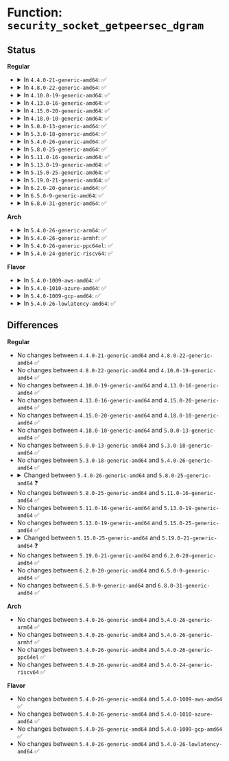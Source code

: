 # Function: <code>security_socket_getpeersec_dgram</code>

## Status
<b>Regular</b>
<ul>
<li>
<details>
<summary>In <code>4.4.0-21-generic-amd64</code>: ✅</summary>

```c
int security_socket_getpeersec_dgram(struct socket * sock, struct sk_buff * skb, u32 * secid)
```

```json
{
  "name": "security_socket_getpeersec_dgram",
  "collision_type": "Unique Global",
  "inline_type": "No",
  "funcs": [
    {
      "addr": 18446744071582234944,
      "name": "security_socket_getpeersec_dgram",
      "external": true,
      "loc": "security/security.c:1287",
      "file": "security/security.c",
      "inline": "seen, unknown",
      "caller_inline": [],
      "caller_func": [
        "net/netlink/af_netlink.c:netlink_sendmsg",
        "net/ipv4/ip_sockglue.c:ip_cmsg_recv_offset",
        "net/unix/af_unix.c:maybe_init_creds",
        "net/unix/af_unix.c:unix_stream_sendmsg",
        "net/unix/af_unix.c:unix_dgram_sendmsg"
      ]
    }
  ],
  "symbols": [
    {
      "addr": 18446744071582234944,
      "name": "security_socket_getpeersec_dgram",
      "section": ".text",
      "bind": "STB_GLOBAL",
      "size": 85
    }
  ]
}
```
</details>
</li>
<li>
<details>
<summary>In <code>4.8.0-22-generic-amd64</code>: ✅</summary>

```c
int security_socket_getpeersec_dgram(struct socket * sock, struct sk_buff * skb, u32 * secid)
```

```json
{
  "name": "security_socket_getpeersec_dgram",
  "collision_type": "Unique Global",
  "inline_type": "No",
  "funcs": [
    {
      "addr": 18446744071582453504,
      "name": "security_socket_getpeersec_dgram",
      "external": true,
      "loc": "security/security.c:1317",
      "file": "security/security.c",
      "inline": "seen, unknown",
      "caller_inline": [],
      "caller_func": [
        "net/netlink/af_netlink.c:netlink_sendmsg",
        "net/ipv4/ip_sockglue.c:ip_cmsg_recv_offset",
        "net/unix/af_unix.c:unix_stream_sendmsg",
        "net/unix/af_unix.c:unix_dgram_sendmsg",
        "net/unix/af_unix.c:maybe_init_creds"
      ]
    }
  ],
  "symbols": [
    {
      "addr": 18446744071582453504,
      "name": "security_socket_getpeersec_dgram",
      "section": ".text",
      "bind": "STB_GLOBAL",
      "size": 85
    }
  ]
}
```
</details>
</li>
<li>
<details>
<summary>In <code>4.10.0-19-generic-amd64</code>: ✅</summary>

```c
int security_socket_getpeersec_dgram(struct socket * sock, struct sk_buff * skb, u32 * secid)
```

```json
{
  "name": "security_socket_getpeersec_dgram",
  "collision_type": "Unique Global",
  "inline_type": "No",
  "funcs": [
    {
      "addr": 18446744071582545968,
      "name": "security_socket_getpeersec_dgram",
      "external": true,
      "loc": "security/security.c:1338",
      "file": "security/security.c",
      "inline": "seen, unknown",
      "caller_inline": [],
      "caller_func": [
        "net/netlink/af_netlink.c:netlink_sendmsg",
        "net/ipv4/ip_sockglue.c:ip_cmsg_recv_offset",
        "net/unix/af_unix.c:unix_stream_sendmsg",
        "net/unix/af_unix.c:unix_dgram_sendmsg",
        "net/unix/af_unix.c:maybe_init_creds"
      ]
    }
  ],
  "symbols": [
    {
      "addr": 18446744071582545968,
      "name": "security_socket_getpeersec_dgram",
      "section": ".text",
      "bind": "STB_GLOBAL",
      "size": 85
    }
  ]
}
```
</details>
</li>
<li>
<details>
<summary>In <code>4.13.0-16-generic-amd64</code>: ✅</summary>

```c
int security_socket_getpeersec_dgram(struct socket * sock, struct sk_buff * skb, u32 * secid)
```

```json
{
  "name": "security_socket_getpeersec_dgram",
  "collision_type": "Unique Global",
  "inline_type": "No",
  "funcs": [
    {
      "addr": 18446744071582631120,
      "name": "security_socket_getpeersec_dgram",
      "external": true,
      "loc": "security/security.c:2281",
      "file": "security/security.c",
      "inline": "seen, unknown",
      "caller_inline": [],
      "caller_func": [
        "net/netlink/af_netlink.c:netlink_sendmsg",
        "net/ipv4/ip_sockglue.c:ip_cmsg_recv_offset",
        "net/unix/af_unix.c:unix_stream_sendmsg",
        "net/unix/af_unix.c:unix_dgram_sendmsg",
        "net/unix/af_unix.c:maybe_init_creds"
      ]
    }
  ],
  "symbols": [
    {
      "addr": 18446744071582631120,
      "name": "security_socket_getpeersec_dgram",
      "section": ".text",
      "bind": "STB_GLOBAL",
      "size": 85
    }
  ]
}
```
</details>
</li>
<li>
<details>
<summary>In <code>4.15.0-20-generic-amd64</code>: ✅</summary>

```c
int security_socket_getpeersec_dgram(struct socket * sock, struct sk_buff * skb, u32 * secid)
```

```json
{
  "name": "security_socket_getpeersec_dgram",
  "collision_type": "Unique Global",
  "inline_type": "No",
  "funcs": [
    {
      "addr": 18446744071582784592,
      "name": "security_socket_getpeersec_dgram",
      "external": true,
      "loc": "security/security.c:2139",
      "file": "security/security.c",
      "inline": "seen, unknown",
      "caller_inline": [],
      "caller_func": [
        "net/netlink/af_netlink.c:netlink_sendmsg",
        "net/ipv4/ip_sockglue.c:ip_cmsg_recv_offset",
        "net/unix/af_unix.c:unix_stream_sendmsg",
        "net/unix/af_unix.c:unix_dgram_sendmsg",
        "net/unix/af_unix.c:maybe_init_creds"
      ]
    }
  ],
  "symbols": [
    {
      "addr": 18446744071582784592,
      "name": "security_socket_getpeersec_dgram",
      "section": ".text",
      "bind": "STB_GLOBAL",
      "size": 91
    }
  ]
}
```
</details>
</li>
<li>
<details>
<summary>In <code>4.18.0-10-generic-amd64</code>: ✅</summary>

```c
int security_socket_getpeersec_dgram(struct socket * sock, struct sk_buff * skb, u32 * secid)
```

```json
{
  "name": "security_socket_getpeersec_dgram",
  "collision_type": "Unique Global",
  "inline_type": "No",
  "funcs": [
    {
      "addr": 18446744071582986784,
      "name": "security_socket_getpeersec_dgram",
      "external": true,
      "loc": "security/security.c:1448",
      "file": "security/security.c",
      "inline": "seen, unknown",
      "caller_inline": [],
      "caller_func": [
        "net/netlink/af_netlink.c:netlink_sendmsg",
        "net/ipv4/ip_sockglue.c:ip_cmsg_recv_offset",
        "net/unix/af_unix.c:unix_stream_sendmsg",
        "net/unix/af_unix.c:unix_dgram_sendmsg",
        "net/unix/af_unix.c:maybe_init_creds"
      ]
    }
  ],
  "symbols": [
    {
      "addr": 18446744071582986784,
      "name": "security_socket_getpeersec_dgram",
      "section": ".text",
      "bind": "STB_GLOBAL",
      "size": 81
    }
  ]
}
```
</details>
</li>
<li>
<details>
<summary>In <code>5.0.0-13-generic-amd64</code>: ✅</summary>

```c
int security_socket_getpeersec_dgram(struct socket * sock, struct sk_buff * skb, u32 * secid)
```

```json
{
  "name": "security_socket_getpeersec_dgram",
  "collision_type": "Unique Global",
  "inline_type": "No",
  "funcs": [
    {
      "addr": 18446744071583098352,
      "name": "security_socket_getpeersec_dgram",
      "external": true,
      "loc": "security/security.c:2199",
      "file": "security/security.c",
      "inline": "seen, unknown",
      "caller_inline": [],
      "caller_func": [
        "net/netlink/af_netlink.c:netlink_sendmsg",
        "net/ipv4/ip_sockglue.c:ip_cmsg_recv_offset",
        "net/unix/af_unix.c:unix_stream_sendmsg",
        "net/unix/af_unix.c:unix_dgram_sendmsg",
        "net/unix/af_unix.c:maybe_init_creds"
      ]
    }
  ],
  "symbols": [
    {
      "addr": 18446744071583098352,
      "name": "security_socket_getpeersec_dgram",
      "section": ".text",
      "bind": "STB_GLOBAL",
      "size": 81
    }
  ]
}
```
</details>
</li>
<li>
<details>
<summary>In <code>5.3.0-18-generic-amd64</code>: ✅</summary>

```c
int security_socket_getpeersec_dgram(struct socket * sock, struct sk_buff * skb, u32 * secid)
```

```json
{
  "name": "security_socket_getpeersec_dgram",
  "collision_type": "Unique Global",
  "inline_type": "No",
  "funcs": [
    {
      "addr": 18446744071583281552,
      "name": "security_socket_getpeersec_dgram",
      "external": true,
      "loc": "security/security.c:2218",
      "file": "security/security.c",
      "inline": "seen, unknown",
      "caller_inline": [],
      "caller_func": [
        "net/netlink/af_netlink.c:netlink_sendmsg",
        "net/ipv4/ip_sockglue.c:ip_cmsg_recv_offset",
        "net/unix/af_unix.c:unix_stream_sendmsg",
        "net/unix/af_unix.c:unix_dgram_sendmsg",
        "net/unix/af_unix.c:maybe_init_creds"
      ]
    }
  ],
  "symbols": [
    {
      "addr": 18446744071583281552,
      "name": "security_socket_getpeersec_dgram",
      "section": ".text",
      "bind": "STB_GLOBAL",
      "size": 85
    }
  ]
}
```
</details>
</li>
<li>
<details>
<summary>In <code>5.4.0-26-generic-amd64</code>: ✅</summary>

```c
int security_socket_getpeersec_dgram(struct socket * sock, struct sk_buff * skb, u32 * secid)
```

```json
{
  "name": "security_socket_getpeersec_dgram",
  "collision_type": "Unique Global",
  "inline_type": "No",
  "funcs": [
    {
      "addr": 18446744071583387456,
      "name": "security_socket_getpeersec_dgram",
      "external": true,
      "loc": "security/security.c:2257",
      "file": "security/security.c",
      "inline": "seen, unknown",
      "caller_inline": [],
      "caller_func": [
        "net/netlink/af_netlink.c:netlink_sendmsg",
        "net/ipv4/ip_sockglue.c:ip_cmsg_recv_offset",
        "net/unix/af_unix.c:unix_stream_sendmsg",
        "net/unix/af_unix.c:unix_dgram_sendmsg",
        "net/unix/af_unix.c:maybe_init_creds"
      ]
    }
  ],
  "symbols": [
    {
      "addr": 18446744071583387456,
      "name": "security_socket_getpeersec_dgram",
      "section": ".text",
      "bind": "STB_GLOBAL",
      "size": 81
    }
  ]
}
```
</details>
</li>
<li>
<details>
<summary>In <code>5.8.0-25-generic-amd64</code>: ✅</summary>

```c
int security_socket_getpeersec_dgram(struct socket * sock, struct sk_buff * skb, struct lsmblob * blob)
```

```json
{
  "name": "security_socket_getpeersec_dgram",
  "collision_type": "Unique Global",
  "inline_type": "No",
  "funcs": [
    {
      "addr": 18446744071583729440,
      "name": "security_socket_getpeersec_dgram",
      "external": true,
      "loc": "security/security.c:2568",
      "file": "security/security.c",
      "inline": "seen, unknown",
      "caller_inline": [],
      "caller_func": [
        "net/netlink/af_netlink.c:netlink_sendmsg",
        "net/ipv4/ip_sockglue.c:ip_cmsg_recv_offset",
        "net/unix/af_unix.c:unix_stream_sendmsg",
        "net/unix/af_unix.c:unix_dgram_sendmsg",
        "net/unix/af_unix.c:maybe_init_creds"
      ]
    }
  ],
  "symbols": [
    {
      "addr": 18446744071583729440,
      "name": "security_socket_getpeersec_dgram",
      "section": ".text",
      "bind": "STB_GLOBAL",
      "size": 123
    }
  ]
}
```
</details>
</li>
<li>
<details>
<summary>In <code>5.11.0-16-generic-amd64</code>: ✅</summary>

```c
int security_socket_getpeersec_dgram(struct socket * sock, struct sk_buff * skb, struct lsmblob * blob)
```

```json
{
  "name": "security_socket_getpeersec_dgram",
  "collision_type": "Unique Global",
  "inline_type": "No",
  "funcs": [
    {
      "addr": 18446744071583849648,
      "name": "security_socket_getpeersec_dgram",
      "external": true,
      "loc": "security/security.c:2585",
      "file": "security/security.c",
      "inline": "seen, unknown",
      "caller_inline": [],
      "caller_func": [
        "net/netlink/af_netlink.c:netlink_sendmsg",
        "net/ipv4/ip_sockglue.c:ip_cmsg_recv_offset",
        "net/unix/af_unix.c:unix_stream_sendmsg",
        "net/unix/af_unix.c:unix_dgram_sendmsg",
        "net/unix/af_unix.c:maybe_init_creds"
      ]
    }
  ],
  "symbols": [
    {
      "addr": 18446744071583849648,
      "name": "security_socket_getpeersec_dgram",
      "section": ".text",
      "bind": "STB_GLOBAL",
      "size": 123
    }
  ]
}
```
</details>
</li>
<li>
<details>
<summary>In <code>5.13.0-19-generic-amd64</code>: ✅</summary>

```c
int security_socket_getpeersec_dgram(struct socket * sock, struct sk_buff * skb, struct lsmblob * blob)
```

```json
{
  "name": "security_socket_getpeersec_dgram",
  "collision_type": "Unique Global",
  "inline_type": "No",
  "funcs": [
    {
      "addr": 18446744071583874960,
      "name": "security_socket_getpeersec_dgram",
      "external": true,
      "loc": "security/security.c:2648",
      "file": "security/security.c",
      "inline": "seen, unknown",
      "caller_inline": [],
      "caller_func": [
        "net/netlink/af_netlink.c:netlink_sendmsg",
        "net/ipv4/ip_sockglue.c:ip_cmsg_recv_offset",
        "net/unix/af_unix.c:unix_stream_sendmsg",
        "net/unix/af_unix.c:unix_dgram_sendmsg",
        "net/unix/af_unix.c:maybe_init_creds"
      ]
    }
  ],
  "symbols": [
    {
      "addr": 18446744071583874960,
      "name": "security_socket_getpeersec_dgram",
      "section": ".text",
      "bind": "STB_GLOBAL",
      "size": 113
    }
  ]
}
```
</details>
</li>
<li>
<details>
<summary>In <code>5.15.0-25-generic-amd64</code>: ✅</summary>

```c
int security_socket_getpeersec_dgram(struct socket * sock, struct sk_buff * skb, struct lsmblob * blob)
```

```json
{
  "name": "security_socket_getpeersec_dgram",
  "collision_type": "Unique Global",
  "inline_type": "No",
  "funcs": [
    {
      "addr": 18446744071584239376,
      "name": "security_socket_getpeersec_dgram",
      "external": true,
      "loc": "security/security.c:2656",
      "file": "security/security.c",
      "inline": "seen, unknown",
      "caller_inline": [],
      "caller_func": [
        "net/netlink/af_netlink.c:netlink_sendmsg",
        "net/ipv4/ip_sockglue.c:ip_cmsg_recv_offset",
        "net/unix/af_unix.c:unix_stream_sendmsg",
        "net/unix/af_unix.c:unix_dgram_sendmsg",
        "net/unix/af_unix.c:maybe_init_creds"
      ]
    }
  ],
  "symbols": [
    {
      "addr": 18446744071584239376,
      "name": "security_socket_getpeersec_dgram",
      "section": ".text",
      "bind": "STB_GLOBAL",
      "size": 113
    }
  ]
}
```
</details>
</li>
<li>
<details>
<summary>In <code>5.19.0-21-generic-amd64</code>: ✅</summary>

```c
int security_socket_getpeersec_dgram(struct socket * sock, struct sk_buff * skb, u32 * secid)
```

```json
{
  "name": "security_socket_getpeersec_dgram",
  "collision_type": "Unique Global",
  "inline_type": "No",
  "funcs": [
    {
      "addr": 18446744071584845568,
      "name": "security_socket_getpeersec_dgram",
      "external": true,
      "loc": "security/security.c:2686",
      "file": "security/security.c",
      "inline": "seen, unknown",
      "caller_inline": [],
      "caller_func": [
        "net/netlink/af_netlink.c:netlink_sendmsg",
        "net/ipv4/ip_sockglue.c:ip_cmsg_recv_offset",
        "net/unix/af_unix.c:unix_stream_sendmsg",
        "net/unix/af_unix.c:unix_dgram_sendmsg",
        "net/unix/af_unix.c:maybe_init_creds"
      ]
    }
  ],
  "symbols": [
    {
      "addr": 18446744071584845568,
      "name": "security_socket_getpeersec_dgram",
      "section": ".text",
      "bind": "STB_GLOBAL",
      "size": 134
    }
  ]
}
```
</details>
</li>
<li>
<details>
<summary>In <code>6.2.0-20-generic-amd64</code>: ✅</summary>

```c
int security_socket_getpeersec_dgram(struct socket * sock, struct sk_buff * skb, u32 * secid)
```

```json
{
  "name": "security_socket_getpeersec_dgram",
  "collision_type": "Unique Global",
  "inline_type": "No",
  "funcs": [
    {
      "addr": 18446744071585547776,
      "name": "security_socket_getpeersec_dgram",
      "external": true,
      "loc": "security/security.c:2666",
      "file": "security/security.c",
      "inline": "seen, unknown",
      "caller_inline": [],
      "caller_func": [
        "net/netlink/af_netlink.c:netlink_sendmsg",
        "net/ipv4/ip_sockglue.c:ip_cmsg_recv_offset",
        "net/unix/af_unix.c:unix_stream_sendmsg",
        "net/unix/af_unix.c:unix_dgram_sendmsg",
        "net/unix/af_unix.c:maybe_init_creds"
      ]
    }
  ],
  "symbols": [
    {
      "addr": 18446744071585547776,
      "name": "security_socket_getpeersec_dgram",
      "section": ".text",
      "bind": "STB_GLOBAL",
      "size": 134
    }
  ]
}
```
</details>
</li>
<li>
<details>
<summary>In <code>6.5.0-9-generic-amd64</code>: ✅</summary>

```c
int security_socket_getpeersec_dgram(struct socket * sock, struct sk_buff * skb, u32 * secid)
```

```json
{
  "name": "security_socket_getpeersec_dgram",
  "collision_type": "Unique Global",
  "inline_type": "No",
  "funcs": [
    {
      "addr": 18446744071585778400,
      "name": "security_socket_getpeersec_dgram",
      "external": true,
      "loc": "security/security.c:4650",
      "file": "security/security.c",
      "inline": "seen, unknown",
      "caller_inline": [],
      "caller_func": [
        "net/netlink/af_netlink.c:netlink_sendmsg",
        "net/ipv4/ip_sockglue.c:ip_cmsg_recv_offset",
        "net/unix/af_unix.c:unix_stream_sendmsg",
        "net/unix/af_unix.c:unix_dgram_sendmsg"
      ]
    }
  ],
  "symbols": [
    {
      "addr": 18446744071585778400,
      "name": "security_socket_getpeersec_dgram",
      "section": ".text",
      "bind": "STB_GLOBAL",
      "size": 134
    }
  ]
}
```
</details>
</li>
<li>
<details>
<summary>In <code>6.8.0-31-generic-amd64</code>: ✅</summary>

```c
int security_socket_getpeersec_dgram(struct socket * sock, struct sk_buff * skb, u32 * secid)
```

```json
{
  "name": "security_socket_getpeersec_dgram",
  "collision_type": "Unique Global",
  "inline_type": "No",
  "funcs": [
    {
      "addr": 18446744071586022240,
      "name": "security_socket_getpeersec_dgram",
      "external": true,
      "loc": "security/security.c:4816",
      "file": "security/security.c",
      "inline": "seen, unknown",
      "caller_inline": [],
      "caller_func": [
        "net/netlink/af_netlink.c:netlink_sendmsg",
        "net/ipv4/ip_sockglue.c:ip_cmsg_recv_offset",
        "net/unix/af_unix.c:unix_stream_sendmsg",
        "net/unix/af_unix.c:unix_dgram_sendmsg"
      ]
    }
  ],
  "symbols": [
    {
      "addr": 18446744071586022240,
      "name": "security_socket_getpeersec_dgram",
      "section": ".text",
      "bind": "STB_GLOBAL",
      "size": 113
    }
  ]
}
```
</details>
</li>
</ul>
<b>Arch</b>
<ul>
<li>
<details>
<summary>In <code>5.4.0-26-generic-arm64</code>: ✅</summary>

```c
int security_socket_getpeersec_dgram(struct socket * sock, struct sk_buff * skb, u32 * secid)
```

```json
{
  "name": "security_socket_getpeersec_dgram",
  "collision_type": "Unique Global",
  "inline_type": "No",
  "funcs": [
    {
      "addr": 18446603336495137336,
      "name": "security_socket_getpeersec_dgram",
      "external": true,
      "loc": "security/security.c:2257",
      "file": "security/security.c",
      "inline": "seen, unknown",
      "caller_inline": [],
      "caller_func": [
        "net/netlink/af_netlink.c:netlink_sendmsg",
        "net/ipv4/ip_sockglue.c:ip_cmsg_recv_offset",
        "net/unix/af_unix.c:unix_stream_sendmsg",
        "net/unix/af_unix.c:unix_dgram_sendmsg",
        "net/unix/af_unix.c:maybe_init_creds"
      ]
    }
  ],
  "symbols": [
    {
      "addr": 18446603336495137336,
      "name": "security_socket_getpeersec_dgram",
      "section": ".text",
      "bind": "STB_GLOBAL",
      "size": 104
    }
  ]
}
```
</details>
</li>
<li>
<details>
<summary>In <code>5.4.0-26-generic-armhf</code>: ✅</summary>

```c
int security_socket_getpeersec_dgram(struct socket * sock, struct sk_buff * skb, u32 * secid)
```

```json
{
  "name": "security_socket_getpeersec_dgram",
  "collision_type": "Unique Global",
  "inline_type": "No",
  "funcs": [
    {
      "addr": 3228525256,
      "name": "security_socket_getpeersec_dgram",
      "external": true,
      "loc": "security/security.c:2257",
      "file": "security/security.c",
      "inline": "seen, unknown",
      "caller_inline": [],
      "caller_func": [
        "net/netlink/af_netlink.c:netlink_sendmsg",
        "net/ipv4/ip_sockglue.c:ip_cmsg_recv_offset",
        "net/unix/af_unix.c:unix_stream_sendpage",
        "net/unix/af_unix.c:unix_stream_sendmsg",
        "net/unix/af_unix.c:unix_dgram_sendmsg"
      ]
    }
  ],
  "symbols": [
    {
      "addr": 3228525256,
      "name": "security_socket_getpeersec_dgram",
      "section": ".text",
      "bind": "STB_GLOBAL",
      "size": 104
    }
  ]
}
```
</details>
</li>
<li>
<details>
<summary>In <code>5.4.0-26-generic-ppc64el</code>: ✅</summary>

```c
int security_socket_getpeersec_dgram(struct socket * sock, struct sk_buff * skb, u32 * secid)
```

```json
{
  "name": "security_socket_getpeersec_dgram",
  "collision_type": "Unique Global",
  "inline_type": "No",
  "funcs": [
    {
      "addr": 13835058055289051680,
      "name": "security_socket_getpeersec_dgram",
      "external": true,
      "loc": "security/security.c:2257",
      "file": "security/security.c",
      "inline": "seen, unknown",
      "caller_inline": [],
      "caller_func": [
        "net/netlink/af_netlink.c:netlink_sendmsg",
        "net/ipv4/ip_sockglue.c:ip_cmsg_recv_offset",
        "net/unix/af_unix.c:unix_stream_sendmsg",
        "net/unix/af_unix.c:unix_dgram_sendmsg",
        "net/unix/af_unix.c:maybe_init_creds"
      ]
    }
  ],
  "symbols": [
    {
      "addr": 13835058055289051680,
      "name": "security_socket_getpeersec_dgram",
      "section": ".text",
      "bind": "STB_GLOBAL",
      "size": 176
    }
  ]
}
```
</details>
</li>
<li>
<details>
<summary>In <code>5.4.0-24-generic-riscv64</code>: ✅</summary>

```c
int security_socket_getpeersec_dgram(struct socket * sock, struct sk_buff * skb, u32 * secid)
```

```json
{
  "name": "security_socket_getpeersec_dgram",
  "collision_type": "Unique Global",
  "inline_type": "No",
  "funcs": [
    {
      "addr": 18446743936274388000,
      "name": "security_socket_getpeersec_dgram",
      "external": true,
      "loc": "security/security.c:2257",
      "file": "security/security.c",
      "inline": "seen, unknown",
      "caller_inline": [],
      "caller_func": [
        "net/netlink/af_netlink.c:netlink_sendmsg",
        "net/ipv4/ip_sockglue.c:ip_cmsg_recv_offset",
        "net/unix/af_unix.c:unix_stream_sendmsg",
        "net/unix/af_unix.c:unix_dgram_sendmsg",
        "net/unix/af_unix.c:maybe_init_creds"
      ]
    }
  ],
  "symbols": [
    {
      "addr": 18446743936274388000,
      "name": "security_socket_getpeersec_dgram",
      "section": ".text",
      "bind": "STB_GLOBAL",
      "size": 78
    }
  ]
}
```
</details>
</li>
</ul>
<b>Flavor</b>
<ul>
<li>
<details>
<summary>In <code>5.4.0-1009-aws-amd64</code>: ✅</summary>

```c
int security_socket_getpeersec_dgram(struct socket * sock, struct sk_buff * skb, u32 * secid)
```

```json
{
  "name": "security_socket_getpeersec_dgram",
  "collision_type": "Unique Global",
  "inline_type": "No",
  "funcs": [
    {
      "addr": 18446744071583356192,
      "name": "security_socket_getpeersec_dgram",
      "external": true,
      "loc": "security/security.c:2257",
      "file": "security/security.c",
      "inline": "seen, unknown",
      "caller_inline": [],
      "caller_func": [
        "net/netlink/af_netlink.c:netlink_sendmsg",
        "net/ipv4/ip_sockglue.c:ip_cmsg_recv_offset",
        "net/unix/af_unix.c:unix_stream_sendmsg",
        "net/unix/af_unix.c:unix_dgram_sendmsg",
        "net/unix/af_unix.c:maybe_init_creds"
      ]
    }
  ],
  "symbols": [
    {
      "addr": 18446744071583356192,
      "name": "security_socket_getpeersec_dgram",
      "section": ".text",
      "bind": "STB_GLOBAL",
      "size": 81
    }
  ]
}
```
</details>
</li>
<li>
<details>
<summary>In <code>5.4.0-1010-azure-amd64</code>: ✅</summary>

```c
int security_socket_getpeersec_dgram(struct socket * sock, struct sk_buff * skb, u32 * secid)
```

```json
{
  "name": "security_socket_getpeersec_dgram",
  "collision_type": "Unique Global",
  "inline_type": "No",
  "funcs": [
    {
      "addr": 18446744071583293296,
      "name": "security_socket_getpeersec_dgram",
      "external": true,
      "loc": "security/security.c:2257",
      "file": "security/security.c",
      "inline": "seen, unknown",
      "caller_inline": [],
      "caller_func": [
        "net/netlink/af_netlink.c:netlink_sendmsg",
        "net/ipv4/ip_sockglue.c:ip_cmsg_recv_offset",
        "net/unix/af_unix.c:unix_stream_sendmsg",
        "net/unix/af_unix.c:unix_dgram_sendmsg",
        "net/unix/af_unix.c:maybe_init_creds"
      ]
    }
  ],
  "symbols": [
    {
      "addr": 18446744071583293296,
      "name": "security_socket_getpeersec_dgram",
      "section": ".text",
      "bind": "STB_GLOBAL",
      "size": 81
    }
  ]
}
```
</details>
</li>
<li>
<details>
<summary>In <code>5.4.0-1009-gcp-amd64</code>: ✅</summary>

```c
int security_socket_getpeersec_dgram(struct socket * sock, struct sk_buff * skb, u32 * secid)
```

```json
{
  "name": "security_socket_getpeersec_dgram",
  "collision_type": "Unique Global",
  "inline_type": "No",
  "funcs": [
    {
      "addr": 18446744071583339968,
      "name": "security_socket_getpeersec_dgram",
      "external": true,
      "loc": "security/security.c:2257",
      "file": "security/security.c",
      "inline": "seen, unknown",
      "caller_inline": [],
      "caller_func": [
        "net/netlink/af_netlink.c:netlink_sendmsg",
        "net/ipv4/ip_sockglue.c:ip_cmsg_recv_offset",
        "net/unix/af_unix.c:unix_stream_sendmsg",
        "net/unix/af_unix.c:unix_dgram_sendmsg",
        "net/unix/af_unix.c:maybe_init_creds"
      ]
    }
  ],
  "symbols": [
    {
      "addr": 18446744071583339968,
      "name": "security_socket_getpeersec_dgram",
      "section": ".text",
      "bind": "STB_GLOBAL",
      "size": 81
    }
  ]
}
```
</details>
</li>
<li>
<details>
<summary>In <code>5.4.0-26-lowlatency-amd64</code>: ✅</summary>

```c
int security_socket_getpeersec_dgram(struct socket * sock, struct sk_buff * skb, u32 * secid)
```

```json
{
  "name": "security_socket_getpeersec_dgram",
  "collision_type": "Unique Global",
  "inline_type": "No",
  "funcs": [
    {
      "addr": 18446744071583435152,
      "name": "security_socket_getpeersec_dgram",
      "external": true,
      "loc": "security/security.c:2257",
      "file": "security/security.c",
      "inline": "seen, unknown",
      "caller_inline": [],
      "caller_func": [
        "net/netlink/af_netlink.c:netlink_sendmsg",
        "net/ipv4/ip_sockglue.c:ip_cmsg_recv_offset",
        "net/unix/af_unix.c:unix_stream_sendmsg",
        "net/unix/af_unix.c:unix_dgram_sendmsg",
        "net/unix/af_unix.c:maybe_init_creds"
      ]
    }
  ],
  "symbols": [
    {
      "addr": 18446744071583435152,
      "name": "security_socket_getpeersec_dgram",
      "section": ".text",
      "bind": "STB_GLOBAL",
      "size": 81
    }
  ]
}
```
</details>
</li>
</ul>

## Differences
<b>Regular</b>
<ul>
<li>
No changes between <code>4.4.0-21-generic-amd64</code> and <code>4.8.0-22-generic-amd64</code> ✅
</li>
<li>
No changes between <code>4.8.0-22-generic-amd64</code> and <code>4.10.0-19-generic-amd64</code> ✅
</li>
<li>
No changes between <code>4.10.0-19-generic-amd64</code> and <code>4.13.0-16-generic-amd64</code> ✅
</li>
<li>
No changes between <code>4.13.0-16-generic-amd64</code> and <code>4.15.0-20-generic-amd64</code> ✅
</li>
<li>
No changes between <code>4.15.0-20-generic-amd64</code> and <code>4.18.0-10-generic-amd64</code> ✅
</li>
<li>
No changes between <code>4.18.0-10-generic-amd64</code> and <code>5.0.0-13-generic-amd64</code> ✅
</li>
<li>
No changes between <code>5.0.0-13-generic-amd64</code> and <code>5.3.0-18-generic-amd64</code> ✅
</li>
<li>
No changes between <code>5.3.0-18-generic-amd64</code> and <code>5.4.0-26-generic-amd64</code> ✅
</li>
<li>
<details>
<summary>Changed between <code>5.4.0-26-generic-amd64</code> and <code>5.8.0-25-generic-amd64</code> ❓</summary>
<ul>
<li>
<b>Param added. </b>
<code>struct lsmblob * blob</code>
</li>
<li>
<b>Param removed. </b>
<code>u32 * secid</code>
</li>
</ul>
</details>
</li>
<li>
No changes between <code>5.8.0-25-generic-amd64</code> and <code>5.11.0-16-generic-amd64</code> ✅
</li>
<li>
No changes between <code>5.11.0-16-generic-amd64</code> and <code>5.13.0-19-generic-amd64</code> ✅
</li>
<li>
No changes between <code>5.13.0-19-generic-amd64</code> and <code>5.15.0-25-generic-amd64</code> ✅
</li>
<li>
<details>
<summary>Changed between <code>5.15.0-25-generic-amd64</code> and <code>5.19.0-21-generic-amd64</code> ❓</summary>
<ul>
<li>
<b>Param added. </b>
<code>u32 * secid</code>
</li>
<li>
<b>Param removed. </b>
<code>struct lsmblob * blob</code>
</li>
</ul>
</details>
</li>
<li>
No changes between <code>5.19.0-21-generic-amd64</code> and <code>6.2.0-20-generic-amd64</code> ✅
</li>
<li>
No changes between <code>6.2.0-20-generic-amd64</code> and <code>6.5.0-9-generic-amd64</code> ✅
</li>
<li>
No changes between <code>6.5.0-9-generic-amd64</code> and <code>6.8.0-31-generic-amd64</code> ✅
</li>
</ul>
<b>Arch</b>
<ul>
<li>
No changes between <code>5.4.0-26-generic-amd64</code> and <code>5.4.0-26-generic-arm64</code> ✅
</li>
<li>
No changes between <code>5.4.0-26-generic-amd64</code> and <code>5.4.0-26-generic-armhf</code> ✅
</li>
<li>
No changes between <code>5.4.0-26-generic-amd64</code> and <code>5.4.0-26-generic-ppc64el</code> ✅
</li>
<li>
No changes between <code>5.4.0-26-generic-amd64</code> and <code>5.4.0-24-generic-riscv64</code> ✅
</li>
</ul>
<b>Flavor</b>
<ul>
<li>
No changes between <code>5.4.0-26-generic-amd64</code> and <code>5.4.0-1009-aws-amd64</code> ✅
</li>
<li>
No changes between <code>5.4.0-26-generic-amd64</code> and <code>5.4.0-1010-azure-amd64</code> ✅
</li>
<li>
No changes between <code>5.4.0-26-generic-amd64</code> and <code>5.4.0-1009-gcp-amd64</code> ✅
</li>
<li>
No changes between <code>5.4.0-26-generic-amd64</code> and <code>5.4.0-26-lowlatency-amd64</code> ✅
</li>
</ul>
